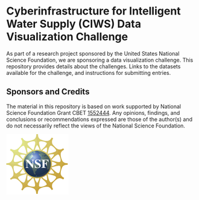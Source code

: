 # Cyberinfrastructure for Intelligent Water Supply (CIWS) Data Visualization Challenge

As part of a research project sponsored by the United States National Science Foundation, we are sponsoring a data visualization challenge. This repository provides details about the challenges. Links to the datasets available for the challenge, and instructions for submitting entries.

## Sponsors and Credits
The material in this repository is based on work supported by National Science Foundation Grant CBET [1552444](http://www.nsf.gov/awardsearch/showAward?AWD_ID=1552444). Any opinions, findings, and conclusions or recommendations expressed are those of the author(s) and do not necessarily reflect the views of the National Science Foundation.

![NSF](/doc/images/nsf.gif)
